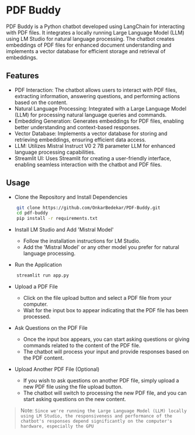 # PDF Buddy
PDF Buddy is a Python chatbot developed using LangChain for interacting with PDF files. It integrates a locally running Large Language Model (LLM) using LM Studio for natural language processing. The chatbot creates embeddings of PDF files for enhanced document understanding and implements a vector database for efficient storage and retrieval of embeddings.


## Features
- PDF Interaction: The chatbot allows users to interact with PDF files, extracting information, answering questions, and performing actions based on the content.
- Natural Language Processing: Integrated with a Large Language Model (LLM) for processing natural language queries and commands.
- Embedding Generation: Generates embeddings for PDF files, enabling better understanding and context-based responses.
- Vector Database: Implements a vector database for storing and retrieving embeddings, ensuring efficient data access.
- LLM: Utilizes Mistral Instruct V0 2 7B parameter LLM for enhanced language processing capabilities.
- Streamlit UI: Uses Streamlit for creating a user-friendly interface, enabling seamless interaction with the chatbot and PDF files.

## Usage
- Clone the Repository and Install Dependencies
```bash
    git clone https://github.com/OnkarBedekar/PDF-Buddy.git
    cd pdf-buddy
    pip install -r requirements.txt
```

- Install LM Studio and Add 'Mistral Model'
    - Follow the installation instructions for LM Studio.
    - Add the 'Mistral Model' or any other model you prefer for natural language processing.

- Run the Application
```bash
    streamlit run app.py
```

- Upload a PDF File
    - Click on the file upload button and select a PDF file from your computer.
    - Wait for the input box to appear indicating that the PDF file has been processed.

- Ask Questions on the PDF File
    - Once the input box appears, you can start asking questions or giving commands related to the content of the PDF file.
    - The chatbot will process your input and provide responses based on the PDF content.

- Upload Another PDF File (Optional)
    - If you wish to ask questions on another PDF file, simply upload a new PDF file using the file upload button.
    - The chatbot will switch to processing the new PDF file, and you can start asking questions on the new content.

> Note: 
`Since we're running the Large Language Model (LLM) locally using LM Studio, the responsiveness and performance of the chatbot's responses depend significantly on the computer's hardware, especially the GPU`
